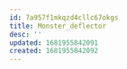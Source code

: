 ```yaml
---
id: 7a957f1mkqzd4cllc67okgs
title: Monster_deflector
desc: ''
updated: 1681955842091
created: 1681955842092
---
```

